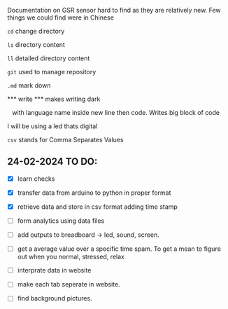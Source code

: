 Documentation on GSR sensor hard to find as they are relatively new. Few things we could find were in Chinese

`cd` change directory

`ls` directory content

`ll` detailed directory content

`git` used to manage repository

`.md` mark down 

*** write *** makes writing dark


``` ``` with language name inside new line then code. Writes big block of code

I will be using a led thats digital

`csv` stands for Comma Separates Values



## 24-02-2024 TO DO:
- [X] learn checks
- [X] transfer data from arduino to python in proper format
- [X] retrieve data and store in csv format adding time stamp
- [ ] form analytics using data files
- [ ] add outputs to breadboard -> led, sound, screen.
- [ ] get a average value over a specific time spam. To get a mean to figure out when you normal, stressed, relax
- [ ] interprate data in website
- [ ] make each tab seperate in website.
- [ ] find background pictures.

